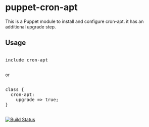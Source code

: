 puppet-cron-apt
===============

This is a Puppet module to install and configure cron-apt.
it has an additional upgrade step.

Usage
-----
<pre>

include cron-apt

</pre>

or

<pre>

class {
  cron-apt:
    upgrade => true;
}

</pre>

[![Build Status](https://travis-ci.org/hingstarne/puppet-cron-apt.png)](https://travis-ci.org/hingstarne/puppet-cron-apt)

